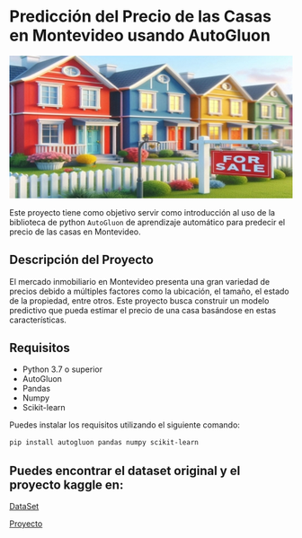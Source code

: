 # Predicción del Precio de las Casas en Montevideo usando AutoGluon

![](https://github.com/ale-uy/Montevideo_Real_Estate/blob/main/dataset-cover.jpg)

Este proyecto tiene como objetivo servir como introducción al uso de la biblioteca de python ``AutoGluon`` de aprendizaje automático para predecir el precio de las casas en Montevideo.

## Descripción del Proyecto

El mercado inmobiliario en Montevideo presenta una gran variedad de precios debido a múltiples factores como la ubicación, el tamaño, el estado de la propiedad, entre otros. Este proyecto busca construir un modelo predictivo que pueda estimar el precio de una casa basándose en estas características.

## Requisitos

- Python 3.7 o superior
- AutoGluon
- Pandas
- Numpy
- Scikit-learn

Puedes instalar los requisitos utilizando el siguiente comando:

```bash
pip install autogluon pandas numpy scikit-learn
```

## Puedes encontrar el dataset original y el proyecto kaggle en:

[DataSet](https://www.kaggle.com/datasets/lasm1984/casas-a-la-venta-en-montevideo)

[Proyecto](https://www.kaggle.com/code/lasm1984/montevideo-houses-price-autogluon)
